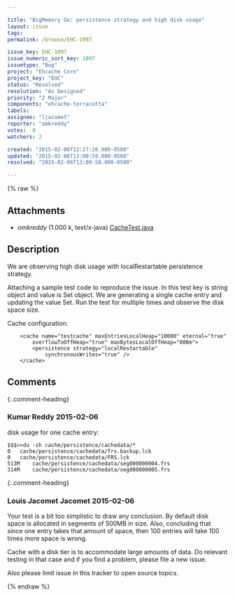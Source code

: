 ```yaml
---

title: "BigMemory Go: persistence strategy and high disk usage"
layout: issue
tags: 
permalink: /browse/EHC-1097

issue_key: EHC-1097
issue_numeric_sort_key: 1097
issuetype: "Bug"
project: "Ehcache Core"
project_key: "EHC"
status: "Resolved"
resolution: "As Designed"
priority: "2 Major"
components: "ehcache-terracotta"
labels: 
assignee: "ljacomet"
reporter: "omkreddy"
votes:  0
watchers: 2

created: "2015-02-06T12:27:20.000-0500"
updated: "2015-02-06T13:00:59.000-0500"
resolved: "2015-02-06T13:00:58.000-0500"

---
```




{% raw %}


## Attachments

* <em>omkreddy</em> (1.000 k, text/x-java) [CacheTest.java](/attachments/EHC/EHC-1097/CacheTest.java)




## Description

<div markdown="1" class="description">

We are observing high disk usage with  localRestartable persistence strategy.

Attaching a sample test code to reproduce the issue.  In this test key is string object and value is Set<Long> object. We are generating a single cache entry and updating the value Set<Long>.    Run the test for multiple times and observe the disk space size. 

Cache configuration:

```
	<cache name="testcache" maxEntriesLocalHeap="10000" eternal="true"
		overflowToOffHeap="true" maxBytesLocalOffHeap="800m">
		<persistence strategy="localRestartable"
			synchronousWrites="true" />
	</cache>
```


</div>

## Comments


{:.comment-heading}
### **Kumar Reddy** <span class="date">2015-02-06</span>

<div markdown="1" class="comment">

disk usage for one cache entry:


```
$$$>>du -sh cache/persistence/cachedata/*
0	cache/persistence/cachedata/frs.backup.lck
0	cache/persistence/cachedata/FRS.lck
513M	cache/persistence/cachedata/seg000000004.frs
314M	cache/persistence/cachedata/seg000000005.frs
```


</div>


{:.comment-heading}
### **Louis Jacomet Jacomet** <span class="date">2015-02-06</span>

<div markdown="1" class="comment">

Your test is a bit too simplistic to draw any conclusion.
By default disk space is allocated in segments of 500MB in size.
Also, concluding that since one entry takes that amount of space, then 100 entries will take 100 times more space is wrong.

Cache with a disk tier is to accommodate large  amounts of data. Do relevant testing in that case and if you find a problem, please file a new issue.

Also please limit issue in this tracker to open source topics.

</div>



{% endraw %}
